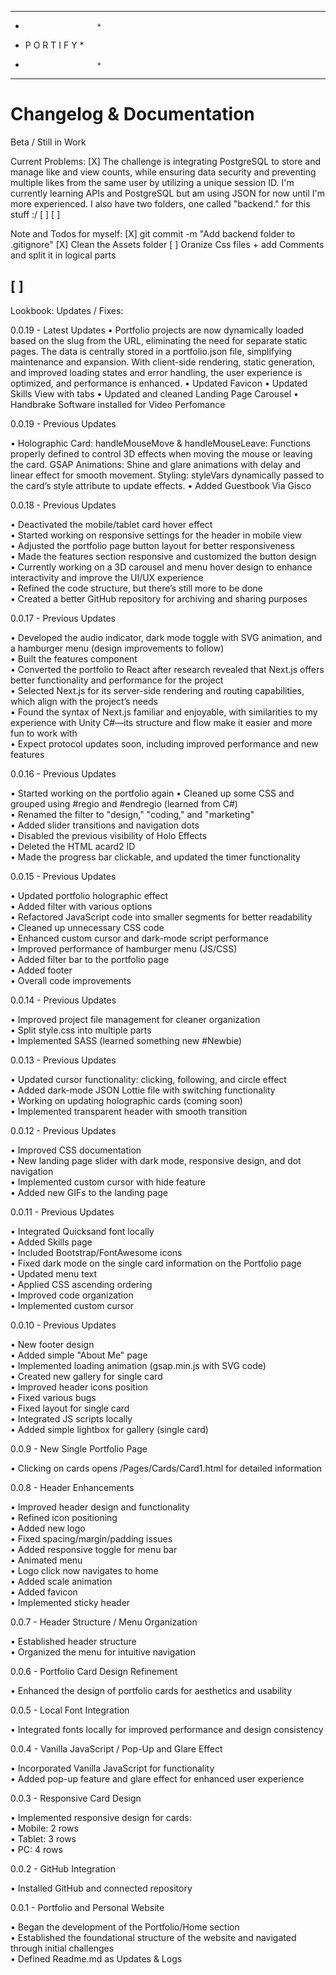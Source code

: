 ***********************
*                     *
*    P O R T I F Y    *
*                     *
***********************

# Changelog & Documentation
Beta / Still in Work

Current Problems:
[X] The challenge is integrating PostgreSQL to store and manage like and view counts, while ensuring data security and preventing multiple likes from the same user by utilizing a unique session ID. I'm currently learning APIs and PostgreSQL but am using JSON for now until I'm more experienced. I also have two folders, one called "backend." for this stuff :/
[ ]
[ ]


Note and Todos for myself:
[X] git commit -m "Add backend folder to .gitignore"
[X] Clean the Assets folder
[ ] Oranize Css files + add Comments and split it in logical parts

[ ]
--------------------------

Lookbook:
Updates / Fixes:

0.0.19 - Latest Updates
• Portfolio projects are now dynamically loaded based on the slug from the URL, eliminating the need for separate static pages. The data is centrally stored in a portfolio.json file, simplifying maintenance and expansion. With client-side rendering, static generation, and improved loading states and error handling, the user experience is optimized, and performance is enhanced.
• Updated Favicon
• Updated Skills View with tabs
• Updated and cleaned Landing Page Carousel
• Handbrake Software installed for Video Perfomance

0.0.19 - Previous Updates

• Holographic Card:
handleMouseMove & handleMouseLeave: Functions properly defined to control 3D effects when moving the mouse or leaving the card.
GSAP Animations: Shine and glare animations with delay and linear effect for smooth movement.
Styling: styleVars dynamically passed to the card’s style attribute to update effects.
• Added Guestbook Via Gisco


0.0.18 - Previous Updates

• Deactivated the mobile/tablet card hover effect  
• Started working on responsive settings for the header in mobile view  
• Adjusted the portfolio page button layout for better responsiveness  
• Made the features section responsive and customized the button design  
• Currently working on a 3D carousel and menu hover design to enhance interactivity and improve the UI/UX experience  
• Refined the code structure, but there’s still more to be done  
• Created a better GitHub repository for archiving and sharing purposes

0.0.17 - Previous Updates

• Developed the audio indicator, dark mode toggle with SVG animation, and a hamburger menu (design improvements to follow)  
• Built the features component  
• Converted the portfolio to React after research revealed that Next.js offers better functionality and performance for the project  
• Selected Next.js for its server-side rendering and routing capabilities, which align with the project’s needs  
• Found the syntax of Next.js familiar and enjoyable, with similarities to my experience with Unity C#—its structure and flow make it easier and more fun to work with  
• Expect protocol updates soon, including improved performance and new features


0.0.16 - Previous Updates

• Started working on the portfolio again
• Cleaned up some CSS and grouped using #regio and #endregio (learned from C#)  
• Renamed the filter to "design," "coding," and "marketing"  
• Added slider transitions and navigation dots  
• Disabled the previous visibility of Holo Effects  
• Deleted the HTML acard2 ID  
• Made the progress bar clickable, and updated the timer functionality  

0.0.15 - Previous Updates

• Updated portfolio holographic effect  
• Added filter with various options  
• Refactored JavaScript code into smaller segments for better readability  
• Cleaned up unnecessary CSS code  
• Enhanced custom cursor and dark-mode script performance  
• Improved performance of hamburger menu (JS/CSS)  
• Added filter bar to the portfolio page  
• Added footer  
• Overall code improvements  

0.0.14 - Previous Updates

• Improved project file management for cleaner organization  
• Split style.css into multiple parts  
• Implemented SASS (learned something new #Newbie)  

0.0.13 - Previous Updates

• Updated cursor functionality: clicking, following, and circle effect  
• Added dark-mode JSON Lottie file with switching functionality  
• Working on updating holographic cards (coming soon)  
• Implemented transparent header with smooth transition  

0.0.12 - Previous Updates

• Improved CSS documentation  
• New landing page slider with dark mode, responsive design, and dot navigation  
• Implemented custom cursor with hide feature  
• Added new GIFs to the landing page  

0.0.11 - Previous Updates

• Integrated Quicksand font locally  
• Added Skills page  
• Included Bootstrap/FontAwesome icons  
• Fixed dark mode on the single card information on the Portfolio page  
• Updated menu text  
• Applied CSS ascending ordering  
• Improved code organization  
• Implemented custom cursor  

0.0.10 - Previous Updates

• New footer design  
• Added simple "About Me" page  
• Implemented loading animation (gsap.min.js with SVG code)  
• Created new gallery for single card  
• Improved header icons position  
• Fixed various bugs  
• Fixed layout for single card  
• Integrated JS scripts locally  
• Added simple lightbox for gallery (single card)  

0.0.9 - New Single Portfolio Page

• Clicking on cards opens /Pages/Cards/Card1.html for detailed information  

0.0.8 - Header Enhancements

• Improved header design and functionality  
• Refined icon positioning  
• Added new logo  
• Fixed spacing/margin/padding issues  
• Added responsive toggle for menu bar  
• Animated menu  
• Logo click now navigates to home  
• Added scale animation  
• Added favicon  
• Implemented sticky header  

0.0.7 - Header Structure / Menu Organization

• Established header structure  
• Organized the menu for intuitive navigation  

0.0.6 - Portfolio Card Design Refinement

• Enhanced the design of portfolio cards for aesthetics and usability  

0.0.5 - Local Font Integration

• Integrated fonts locally for improved performance and design consistency  

0.0.4 - Vanilla JavaScript / Pop-Up and Glare Effect

• Incorporated Vanilla JavaScript for functionality  
• Added pop-up feature and glare effect for enhanced user experience  

0.0.3 - Responsive Card Design

• Implemented responsive design for cards:  
  • Mobile: 2 rows  
  • Tablet: 3 rows  
  • PC: 4 rows  

0.0.2 - GitHub Integration

• Installed GitHub and connected repository  

0.0.1 - Portfolio and Personal Website

• Began the development of the Portfolio/Home section  
• Established the foundational structure of the website and navigated through initial challenges  
• Defined Readme.md as Updates & Logs  
